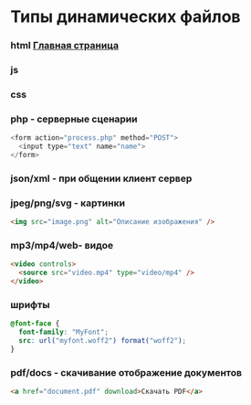 # Типы динамических файлов

### html <a href="index.html">Главная страница</a>

### js <script src="script.js"></script>

### css <link rel="stylesheet" href="styles.css">

### php - серверные сценарии

```php
<form action="process.php" method="POST">
  <input type="text" name="name">
</form>
```

### json/xml - при общении клиент сервер

### jpeg/png/svg - картинки

```html
<img src="image.png" alt="Описание изображения" />
```

### mp3/mp4/web- видое

```html
<video controls>
  <source src="video.mp4" type="video/mp4" />
</video>
```

### шрифты

```css
@font-face {
  font-family: "MyFont";
  src: url("myfont.woff2") format("woff2");
}
```

### pdf/docs - скачивание отображение документов

```html
<a href="document.pdf" download>Скачать PDF</a>
```
